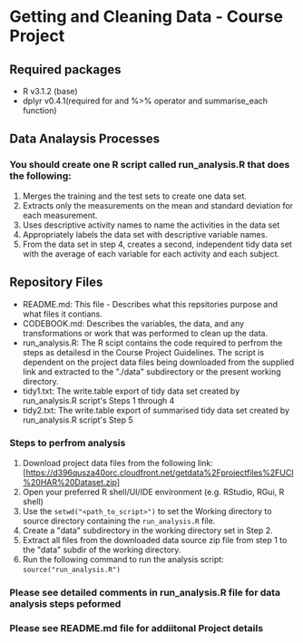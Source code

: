 # Getting and Cleaning Data - Course Project 

## Required packages
* R v3.1.2 (base)
* dplyr v0.4.1(required for and %>% operator and summarise_each function)

## Data Analaysis Processes

### You should create one R script called run_analysis.R that does the following:
1. Merges the training and the test sets to create one data set.
2. Extracts only the measurements on the mean and standard deviation for each measurement. 
3. Uses descriptive activity names to name the activities in the data set
4. Appropriately labels the data set with descriptive variable names. 
5. From the data set in step 4, creates a second, independent tidy data set with the average of each variable for each activity and each subject.

## Repository Files 
* README.md:  This file - Describes what this repsitories purpose and what files it contians.
* CODEBOOK.md: Describes the variables, the data, and any transformations or work that was performed to clean up the data.
* run_analysis.R: The R scipt contains the code required to perfrom the steps as detailesd in the Course Project Guidelines. The script is dependent on the project data files being downloaded from the supplied link and extracted to the "./data" subdirectory or the present working directory.
* tidy1.txt: The write.table export of tidy data set created by run_analysis.R script's Steps 1 through 4
* tidy2.txt: The write.table export of summarised tidy data set created by run_analysis.R script's Step 5

### Steps to perfrom analysis
1. Download project data files from the following link: [https://d396qusza40orc.cloudfront.net/getdata%2Fprojectfiles%2FUCI%20HAR%20Dataset.zip]
2. Open your preferred R shell/UI/IDE environment (e.g. RStudio, RGui, R shell)
3. Use the `setwd("<path_to_script>")` to set the Working directory to source directory containing the `run_analysis.R` file.
4. Create a "data" subdirectory in the working directory set in Step 2.
5. Extract all files from the downloaded data source zip file from step 1 to the "data" subdir of the working directory.
6. Run the following command to run the analysis script: `source("run_analysis.R")`

### Please see detailed comments in run_analysis.R file for data analysis steps peformed
### Please see README.md file for addiitonal Project details


